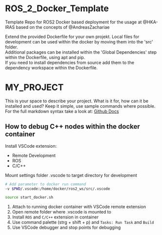 # ROS_2_Docker_Template
Template Repo for ROS2 Docker based deployment for the usage at @HKA-IRAS based on the concepts of @AndreasZachariae

Extend the provided Dockerfile for your own projekt. Local files for development can be used within the docker by moving them into the 'src' folder.\
Additional packages can be installed within the 'Global Dependencies' step within the Dockerfile, using apt and pip.\
If you need to install dependencies from source add them to the dependency workspace within the Dockerfile.

# MY_PROJECT
This is your space to describe your project. What is it for, how can it be installed and used? Keep it simple, use sample commands where possible. For the full markdown syntax take a look at: [Github Docs](https://docs.github.com/en/get-started/writing-on-github/getting-started-with-writing-and-formatting-on-github/basic-writing-and-formatting-syntax)

## How to debug C++ nodes within the docker container

Install VSCode extension:
- Remote Development
- ROS
- C/C++
 
Mount settings folder .vscode to target directory for development
```bash
# Add parameter to docker run command
-v $PWD/.vscode:/home/docker/ros2_ws/src/.vscode
```
 
```bash
source start_docker.sh
```
 
1. Attach to running docker container with VSCode remote extension
2. Open remote folder where .vscode is mounted to
3. Install `ROS` and `C/C++` extension in container
4. Use command palette (strg + shift + p) and `Tasks: Run Task` and `Build`
5. Use VSCode debugger and stop points for debugging
